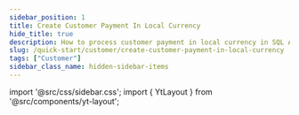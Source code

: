 ```yaml
---
sidebar_position: 1
title: Create Customer Payment In Local Currency
hide_title: true
description: How to process customer payment in local currency in SQL Accounting
slug: /quick-start/customer/create-customer-payment-in-local-currency
tags: ["Customer"]
sidebar_class_name: hidden-sidebar-items
---
```


import '@src/css/sidebar.css';
import { YtLayout } from '@src/components/yt-layout';

<YtLayout 
    url="https://www.youtube.com/embed/cg5t1mb_-AM?autoplay=1"
    videoId="cg5t1mb_-AM"
    title="Customer Payment In Local Currency"
/>
